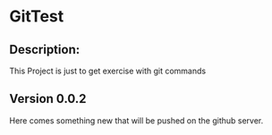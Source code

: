 # GitTest

## Description:
This Project is just to get exercise with git commands

## Version 0.0.2
Here comes something new that will be pushed on the github server.

